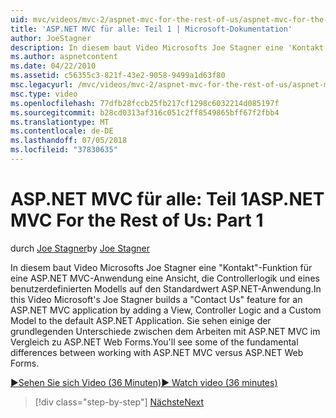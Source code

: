 ```yaml
---
uid: mvc/videos/mvc-2/aspnet-mvc-for-the-rest-of-us/aspnet-mvc-for-the-rest-of-us-part-1
title: 'ASP.NET MVC für alle: Teil 1 | Microsoft-Dokumentation'
author: JoeStagner
description: In diesem baut Video Microsofts Joe Stagner eine 'Kontakt'-Funktion für eine ASP.NET MVC-Anwendung eine Ansicht, Controllerlogik und eines benutzerdefinierten Modells in t...
ms.author: aspnetcontent
ms.date: 04/22/2010
ms.assetid: c56355c3-821f-43e2-9058-9499a1d63f80
msc.legacyurl: /mvc/videos/mvc-2/aspnet-mvc-for-the-rest-of-us/aspnet-mvc-for-the-rest-of-us-part-1
msc.type: video
ms.openlocfilehash: 77dfb28fccb25fb217cf1298c6032214d085197f
ms.sourcegitcommit: b28cd0313af316c051c2ff8549865bff67f2fbb4
ms.translationtype: MT
ms.contentlocale: de-DE
ms.lasthandoff: 07/05/2018
ms.locfileid: "37830635"
---
```

<a name="aspnet-mvc-for-the-rest-of-us-part-1"></a><span data-ttu-id="6672e-103">ASP.NET MVC für alle: Teil 1</span><span class="sxs-lookup"><span data-stu-id="6672e-103">ASP.NET MVC For the Rest of Us: Part 1</span></span>
====================
<span data-ttu-id="6672e-104">durch [Joe Stagner](https://github.com/JoeStagner)</span><span class="sxs-lookup"><span data-stu-id="6672e-104">by [Joe Stagner](https://github.com/JoeStagner)</span></span>

<span data-ttu-id="6672e-105">In diesem baut Video Microsofts Joe Stagner eine "Kontakt"-Funktion für eine ASP.NET MVC-Anwendung eine Ansicht, die Controllerlogik und eines benutzerdefinierten Modells auf den Standardwert ASP.NET-Anwendung.</span><span class="sxs-lookup"><span data-stu-id="6672e-105">In this Video Microsoft's Joe Stagner builds a "Contact Us" feature for an ASP.NET MVC application by adding a View, Controller Logic and a Custom Model to the default ASP.NET Application.</span></span> <span data-ttu-id="6672e-106">Sie sehen einige der grundlegenden Unterschiede zwischen dem Arbeiten mit ASP.NET MVC im Vergleich zu ASP.NET Web Forms.</span><span class="sxs-lookup"><span data-stu-id="6672e-106">You'll see some of the fundamental differences between working with ASP.NET MVC versus ASP.NET Web Forms.</span></span>

[<span data-ttu-id="6672e-107">&#9654;Sehen Sie sich Video (36 Minuten)</span><span class="sxs-lookup"><span data-stu-id="6672e-107">&#9654; Watch video (36 minutes)</span></span>](https://channel9.msdn.com/Blogs/ASP-NET-Site-Videos/aspnet-mvc-for-the-rest-of-us-part-1)

> [!div class="step-by-step"]
> [<span data-ttu-id="6672e-108">Nächste</span><span class="sxs-lookup"><span data-stu-id="6672e-108">Next</span></span>](aspnet-mvc-for-the-rest-of-us-part-2.md)
